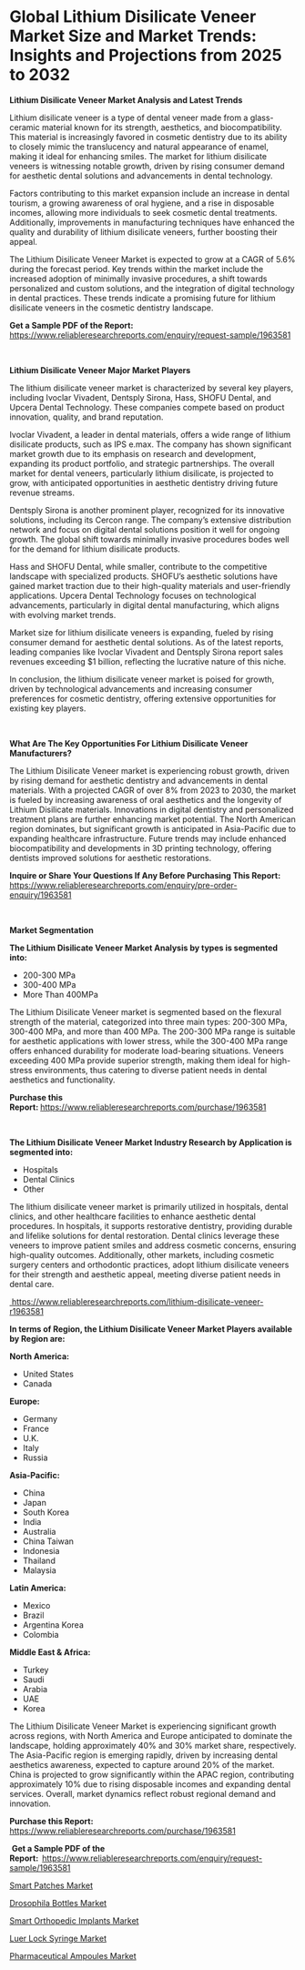 <p><h1>Global Lithium Disilicate Veneer Market Size and Market Trends: Insights and Projections from 2025 to 2032</h1></p><p><strong>Lithium Disilicate Veneer Market Analysis and Latest Trends</strong></p>
<p><p>Lithium disilicate veneer is a type of dental veneer made from a glass-ceramic material known for its strength, aesthetics, and biocompatibility. This material is increasingly favored in cosmetic dentistry due to its ability to closely mimic the translucency and natural appearance of enamel, making it ideal for enhancing smiles. The market for lithium disilicate veneers is witnessing notable growth, driven by rising consumer demand for aesthetic dental solutions and advancements in dental technology.</p><p>Factors contributing to this market expansion include an increase in dental tourism, a growing awareness of oral hygiene, and a rise in disposable incomes, allowing more individuals to seek cosmetic dental treatments. Additionally, improvements in manufacturing techniques have enhanced the quality and durability of lithium disilicate veneers, further boosting their appeal.</p><p>The Lithium Disilicate Veneer Market is expected to grow at a CAGR of 5.6% during the forecast period. Key trends within the market include the increased adoption of minimally invasive procedures, a shift towards personalized and custom solutions, and the integration of digital technology in dental practices. These trends indicate a promising future for lithium disilicate veneers in the cosmetic dentistry landscape.</p></p>
<p><strong>Get a Sample PDF of the Report:&nbsp;</strong> <a href="https://www.reliableresearchreports.com/enquiry/request-sample/1963581?utm_campaign=83&utm_medium=2&utm_source=Github&utm_content=ia&utm_term=03032025&utm_id=lithium-disilicate-veneer">https://www.reliableresearchreports.com/enquiry/request-sample/1963581</a></p>
<p>&nbsp;</p>
<p><strong>Lithium Disilicate Veneer Major Market Players</strong></p>
<p><p>The lithium disilicate veneer market is characterized by several key players, including Ivoclar Vivadent, Dentsply Sirona, Hass, SHOFU Dental, and Upcera Dental Technology. These companies compete based on product innovation, quality, and brand reputation.</p><p>Ivoclar Vivadent, a leader in dental materials, offers a wide range of lithium disilicate products, such as IPS e.max. The company has shown significant market growth due to its emphasis on research and development, expanding its product portfolio, and strategic partnerships. The overall market for dental veneers, particularly lithium disilicate, is projected to grow, with anticipated opportunities in aesthetic dentistry driving future revenue streams.</p><p>Dentsply Sirona is another prominent player, recognized for its innovative solutions, including its Cercon range. The company’s extensive distribution network and focus on digital dental solutions position it well for ongoing growth. The global shift towards minimally invasive procedures bodes well for the demand for lithium disilicate products.</p><p>Hass and SHOFU Dental, while smaller, contribute to the competitive landscape with specialized products. SHOFU’s aesthetic solutions have gained market traction due to their high-quality materials and user-friendly applications. Upcera Dental Technology focuses on technological advancements, particularly in digital dental manufacturing, which aligns with evolving market trends.</p><p>Market size for lithium disilicate veneers is expanding, fueled by rising consumer demand for aesthetic dental solutions. As of the latest reports, leading companies like Ivoclar Vivadent and Dentsply Sirona report sales revenues exceeding $1 billion, reflecting the lucrative nature of this niche.</p><p>In conclusion, the lithium disilicate veneer market is poised for growth, driven by technological advancements and increasing consumer preferences for cosmetic dentistry, offering extensive opportunities for existing key players.</p></p>
<p>&nbsp;</p>
<p><strong>What Are The Key Opportunities For Lithium Disilicate Veneer Manufacturers?</strong></p>
<p><p>The Lithium Disilicate Veneer market is experiencing robust growth, driven by rising demand for aesthetic dentistry and advancements in dental materials. With a projected CAGR of over 8% from 2023 to 2030, the market is fueled by increasing awareness of oral aesthetics and the longevity of Lithium Disilicate materials. Innovations in digital dentistry and personalized treatment plans are further enhancing market potential. The North American region dominates, but significant growth is anticipated in Asia-Pacific due to expanding healthcare infrastructure. Future trends may include enhanced biocompatibility and developments in 3D printing technology, offering dentists improved solutions for aesthetic restorations.</p></p>
<p><strong>Inquire or Share Your Questions If Any Before Purchasing This Report:</strong> <a href="https://www.reliableresearchreports.com/enquiry/pre-order-enquiry/1963581?utm_campaign=83&utm_medium=2&utm_source=Github&utm_content=ia&utm_term=03032025&utm_id=lithium-disilicate-veneer">https://www.reliableresearchreports.com/enquiry/pre-order-enquiry/1963581</a></p>
<p>&nbsp;</p>
<p><strong>Market Segmentation</strong></p>
<p><strong>The Lithium Disilicate Veneer Market Analysis by types is segmented into:</strong></p>
<p><ul><li>200-300 MPa</li><li>300-400 MPa</li><li>More Than 400MPa</li></ul></p>
<p><p>The Lithium Disilicate Veneer market is segmented based on the flexural strength of the material, categorized into three main types: 200-300 MPa, 300-400 MPa, and more than 400 MPa. The 200-300 MPa range is suitable for aesthetic applications with lower stress, while the 300-400 MPa range offers enhanced durability for moderate load-bearing situations. Veneers exceeding 400 MPa provide superior strength, making them ideal for high-stress environments, thus catering to diverse patient needs in dental aesthetics and functionality.</p></p>
<p><strong>Purchase this Report:&nbsp;</strong><a href="https://www.reliableresearchreports.com/purchase/1963581?utm_campaign=83&utm_medium=2&utm_source=Github&utm_content=ia&utm_term=03032025&utm_id=lithium-disilicate-veneer">https://www.reliableresearchreports.com/purchase/1963581</a></p>
<p>&nbsp;</p>
<p><strong>The Lithium Disilicate Veneer Market Industry Research by Application is segmented into:</strong></p>
<p><ul><li>Hospitals</li><li>Dental Clinics</li><li>Other</li></ul></p>
<p><p>The lithium disilicate veneer market is primarily utilized in hospitals, dental clinics, and other healthcare facilities to enhance aesthetic dental procedures. In hospitals, it supports restorative dentistry, providing durable and lifelike solutions for dental restoration. Dental clinics leverage these veneers to improve patient smiles and address cosmetic concerns, ensuring high-quality outcomes. Additionally, other markets, including cosmetic surgery centers and orthodontic practices, adopt lithium disilicate veneers for their strength and aesthetic appeal, meeting diverse patient needs in dental care.</p></p>
<p><a href="https://www.reliableresearchreports.com/lithium-disilicate-veneer-r1963581?utm_campaign=83&utm_medium=2&utm_source=Github&utm_content=ia&utm_term=03032025&utm_id=lithium-disilicate-veneer">&nbsp;https://www.reliableresearchreports.com/lithium-disilicate-veneer-r1963581</a></p>
<p><strong>In terms of Region, the Lithium Disilicate Veneer Market Players available by Region are:</strong></p>
<p>
    <p> <strong> North America: </strong>
        <ul>
            <li>United States</li>
            <li>Canada</li>
        </ul>
        </p> 
    <p> <strong> Europe: </strong>
        <ul>
            <li>Germany</li>
            <li>France</li>
            <li>U.K.</li>
            <li>Italy</li>
            <li>Russia</li>
        </ul>
        </p> 
    <p> <strong> Asia-Pacific: </strong>
        <ul>
            <li>China</li>
            <li>Japan</li>
            <li>South Korea</li>
            <li>India</li>
            <li>Australia</li>
            <li>China Taiwan</li>
            <li>Indonesia</li>
            <li>Thailand</li>
            <li>Malaysia</li>
        </ul>
        </p> 
    <p> <strong> Latin America: </strong>
        <ul>
            <li>Mexico</li>
            <li>Brazil</li>
            <li>Argentina Korea</li>
            <li>Colombia</li>
        </ul>
        </p> 
    <p> <strong> Middle East & Africa: </strong>
        <ul>
            <li>Turkey</li>
            <li>Saudi</li>
            <li>Arabia</li>
            <li>UAE</li>
            <li>Korea</li>
        </ul>
    </p>
    </p>
<p><p>The Lithium Disilicate Veneer Market is experiencing significant growth across regions, with North America and Europe anticipated to dominate the landscape, holding approximately 40% and 30% market share, respectively. The Asia-Pacific region is emerging rapidly, driven by increasing dental aesthetics awareness, expected to capture around 20% of the market. China is projected to grow significantly within the APAC region, contributing approximately 10% due to rising disposable incomes and expanding dental services. Overall, market dynamics reflect robust regional demand and innovation.</p></p>
<p><strong>Purchase this Report: </strong><a href="https://www.reliableresearchreports.com/purchase/1963581?utm_campaign=83&utm_medium=2&utm_source=Github&utm_content=ia&utm_term=03032025&utm_id=lithium-disilicate-veneer">https://www.reliableresearchreports.com/purchase/1963581</a></p>
<p>&nbsp;<strong>Get a Sample PDF of the Report:&nbsp;&nbsp;</strong><a href="https://www.reliableresearchreports.com/enquiry/request-sample/1963581?utm_campaign=83&utm_medium=2&utm_source=Github&utm_content=ia&utm_term=03032025&utm_id=lithium-disilicate-veneer">https://www.reliableresearchreports.com/enquiry/request-sample/1963581</a></p>
<p><strong></strong></p>
<p><p><a href="https://github.com/AshikRahman991/Market-Research-Report-List-1/blob/main/smart-patches-market.md?utm_campaign=83&utm_medium=2&utm_source=Github&utm_content=ia&utm_term=03032025&utm_id=lithium-disilicate-veneer">Smart Patches Market</a></p><p><a href="https://github.com/guneycigdem35/Market-Research-Report-List-5/blob/main/drosophila-bottles-market.md?utm_campaign=83&utm_medium=2&utm_source=Github&utm_content=ia&utm_term=03032025&utm_id=lithium-disilicate-veneer">Drosophila Bottles Market</a></p><p><a href="https://github.com/arvelm4nthig/Market-Research-Report-List-1/blob/main/smart-orthopedic-implants-market.md?utm_campaign=83&utm_medium=2&utm_source=Github&utm_content=ia&utm_term=03032025&utm_id=lithium-disilicate-veneer">Smart Orthopedic Implants Market</a></p><p><a href="https://github.com/AlisaRowe24/Market-Research-Report-List-1/blob/main/luer-lock-syringe-market.md?utm_campaign=83&utm_medium=2&utm_source=Github&utm_content=ia&utm_term=03032025&utm_id=lithium-disilicate-veneer">Luer Lock Syringe Market</a></p><p><a href="https://github.com/HobertDavis43/Market-Research-Report-List-1/blob/main/pharmaceutical-ampoules-market.md?utm_campaign=83&utm_medium=2&utm_source=Github&utm_content=ia&utm_term=03032025&utm_id=lithium-disilicate-veneer">Pharmaceutical Ampoules Market</a></p></p>